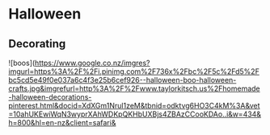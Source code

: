 # Halloween
## Decorating
![boos](https://www.google.co.nz/imgres?imgurl=https%3A%2F%2Fi.pinimg.com%2F736x%2Fbc%2F5c%2Fd5%2Fbc5cd5e49f0e037a6c4f3e25b6cef926--halloween-boo-halloween-crafts.jpg&imgrefurl=http%3A%2F%2Fwww.taylorkitsch.us%2Fhomemade-halloween-decorations-pinterest.html&docid=XdXGm1Nrul1zeM&tbnid=odktvg6HO3C4kM%3A&vet=10ahUKEwiWqN3wyprXAhWDKpQKHbUXBjs4ZBAzCCooKDAo..i&w=434&h=800&hl=en-nz&client=safari&
